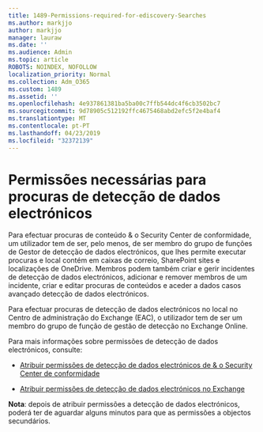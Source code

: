 ```yaml
---
title: 1489-Permissions-required-for-ediscovery-Searches
ms.author: markjjo
author: markjjo
manager: lauraw
ms.date: ''
ms.audience: Admin
ms.topic: article
ROBOTS: NOINDEX, NOFOLLOW
localization_priority: Normal
ms.collection: Adm_O365
ms.custom: 1489
ms.assetid: ''
ms.openlocfilehash: 4e937861381ba5ba00c7ffb544dc4f6cb3502bc7
ms.sourcegitcommit: 9d78905c512192ffc4675468abd2efc5f2e4baf4
ms.translationtype: MT
ms.contentlocale: pt-PT
ms.lasthandoff: 04/23/2019
ms.locfileid: "32372139"
---
```

# <a name="permissions-required-for-ediscovery-searches"></a>Permissões necessárias para procuras de detecção de dados electrónicos

Para efectuar procuras de conteúdo & o Security Center de conformidade, um utilizador tem de ser, pelo menos, de ser membro do grupo de funções de Gestor de detecção de dados electrónicos, que lhes permite executar procuras e local contém em caixas de correio, SharePoint sites e localizações de OneDrive. Membros podem também criar e gerir incidentes de detecção de dados electrónicos, adicionar e remover membros de um incidente, criar e editar procuras de conteúdos e aceder a dados casos avançado detecção de dados electrónicos.

Para efectuar procuras de detecção de dados electrónicos no local no Centro de administração do Exchange (EAC), o utilizador tem de ser um membro do grupo de função de gestão de detecção no Exchange Online.

Para mais informações sobre permissões de detecção de dados electrónicos, consulte: 

- [Atribuir permissões de detecção de dados electrónicos de & o Security Center de conformidade](https://docs.microsoft.com/office365/securitycompliance/assign-ediscovery-permissions)

- [Atribuir permissões de detecção de dados electrónicos no Exchange](https://docs.microsoft.com/exchange/security-and-compliance/in-place-ediscovery/assign-ediscovery-permissions)

**Nota**: depois de atribuir permissões a detecção de dados electrónicos, poderá ter de aguardar alguns minutos para que as permissões a objectos secundários.
